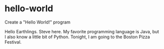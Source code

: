 # hello-world
Create a "Hello World!" program

Hello Earthlings.
Steve here. My favorite programming language is Java, but I also know a little bit of Python.
Tonight, I am going to the Boston Pizza Festival.
